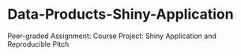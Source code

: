 # Data-Products-Shiny-Application
Peer-graded Assignment: Course Project: Shiny Application and Reproducible Pitch
